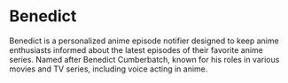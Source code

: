 # Benedict
Benedict is a personalized anime episode notifier designed to keep anime enthusiasts informed about the latest episodes of their favorite anime series. Named after Benedict Cumberbatch, known for his roles in various movies and TV series, including voice acting in anime.
